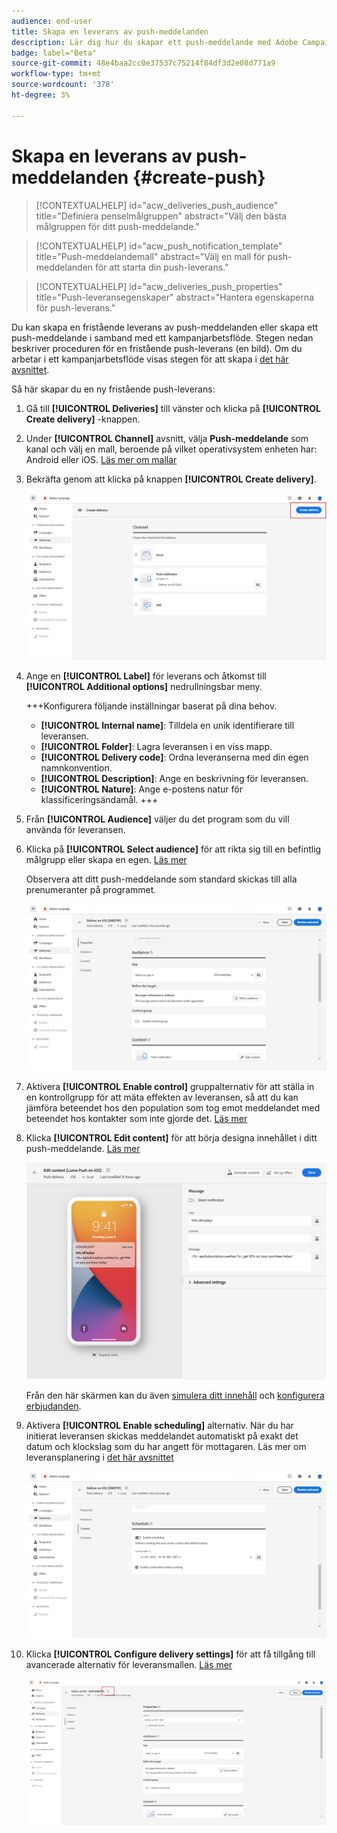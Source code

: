 ```yaml
---
audience: end-user
title: Skapa en leverans av push-meddelanden
description: Lär dig hur du skapar ett push-meddelande med Adobe Campaign Web
badge: label="Beta"
source-git-commit: 48e4baa2cc0e37537c75214f84df3d2e08d771a9
workflow-type: tm+mt
source-wordcount: '378'
ht-degree: 3%

---
```


# Skapa en leverans av push-meddelanden {#create-push}

>[!CONTEXTUALHELP]
>id="acw_deliveries_push_audience"
>title="Definiera penselmålgruppen"
>abstract="Välj den bästa målgruppen för ditt push-meddelande."

>[!CONTEXTUALHELP]
>id="acw_push_notification_template"
>title="Push-meddelandemall"
>abstract="Välj en mall för push-meddelanden för att starta din push-leverans."

>[!CONTEXTUALHELP]
>id="acw_deliveries_push_properties"
>title="Push-leveransegenskaper"
>abstract="Hantera egenskaperna för push-leverans."

Du kan skapa en fristående leverans av push-meddelanden eller skapa ett push-meddelande i samband med ett kampanjarbetsflöde. Stegen nedan beskriver proceduren för en fristående push-leverans (en bild). Om du arbetar i ett kampanjarbetsflöde visas stegen för att skapa i [det här avsnittet](../workflows/activities/channels.md#create-a-delivery-in-a-campaign-workflow).


Så här skapar du en ny fristående push-leverans:

1. Gå till **[!UICONTROL Deliveries]** till vänster och klicka på  **[!UICONTROL Create delivery]** -knappen.

1. Under **[!UICONTROL Channel]** avsnitt, välja **Push-meddelande** som kanal och välj en mall, beroende på vilket operativsystem enheten har: Android eller iOS. [Läs mer om mallar](../msg/delivery-template.md)

1. Bekräfta genom att klicka på knappen **[!UICONTROL Create delivery]**.

   ![](assets/push_create_1.png)

1. Ange en **[!UICONTROL Label]** för leverans och åtkomst till **[!UICONTROL Additional options]** nedrullningsbar meny.

   +++Konfigurera följande inställningar baserat på dina behov.
   * **[!UICONTROL Internal name]**: Tilldela en unik identifierare till leveransen.
   * **[!UICONTROL Folder]**: Lagra leveransen i en viss mapp.
   * **[!UICONTROL Delivery code]**: Ordna leveranserna med din egen namnkonvention.
   * **[!UICONTROL Description]**: Ange en beskrivning för leveransen.
   * **[!UICONTROL Nature]**: Ange e-postens natur för klassificeringsändamål.
+++

1. Från **[!UICONTROL Audience]** väljer du det program som du vill använda för leveransen.

1. Klicka på **[!UICONTROL Select audience]** för att rikta sig till en befintlig målgrupp eller skapa en egen. [Läs mer](../audience/about-audiences.md)

   Observera att ditt push-meddelande som standard skickas till alla prenumeranter på programmet.

   ![](assets/push_create_2.png)

1. Aktivera **[!UICONTROL Enable control]** gruppalternativ för att ställa in en kontrollgrupp för att mäta effekten av leveransen, så att du kan jämföra beteendet hos den population som tog emot meddelandet med beteendet hos kontakter som inte gjorde det. [Läs mer](../audience/control-group.md)

1. Klicka **[!UICONTROL Edit content]** för att börja designa innehållet i ditt push-meddelande. [Läs mer](content-push.md)

   ![](assets/push_create_5.png)

   Från den här skärmen kan du även [simulera ditt innehåll](../preview-test/preview-test.md) och [konfigurera erbjudanden](../content/offers.md).

1. Aktivera **[!UICONTROL Enable scheduling]** alternativ. När du har initierat leveransen skickas meddelandet automatiskt på exakt det datum och klockslag som du har angett för mottagaren. Läs mer om leveransplanering i [det här avsnittet](../msg/gs-messages.md#gs-schedule)

   ![](assets/push_create_3.png)

1. Klicka **[!UICONTROL Configure delivery settings]** för att få tillgång till avancerade alternativ för leveransmallen. [Läs mer](../advanced-settings/delivery-settings.md)

   ![](assets/push_create_4.png)
